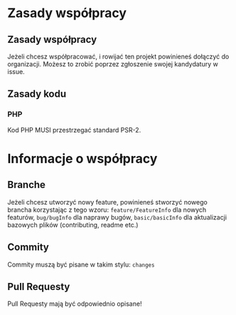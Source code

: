# Zasady współpracy
## Zasady współpracy
Jeżeli chcesz współpracować, i rowijać ten projekt powinieneś dołączyć do organizacji. Możesz to zrobić poprzez zgłoszenie swojej kandydatury w issue.
## Zasady kodu
### PHP
Kod PHP MUSI przestrzegać standard PSR-2.
# Informacje o współpracy
## Branche
Jeżeli chcesz utworzyć nowy feature, powinieneś stworzyć nowego brancha korzystając z tego wzoru:
`feature/FeatureInfo` dla nowych featurów,
`bug/bugInfo` dla naprawy bugów,
`basic/basicInfo` dla aktualizacji bazowych plików (contributing, readme etc.)
## Commity
Commity muszą być pisane w takim stylu:
`changes`
## Pull Requesty
Pull Requesty mają być odpowiednio opisane!
